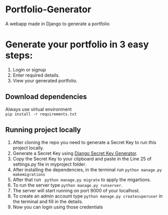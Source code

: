 # Portfolio-Generator
A webapp made in Django to generate a portfolio  
# Generate your portfolio in 3 easy steps:
1. Login or signup
2. Enter required details.
3. View your generated portfolio.
## Download dependencies
Always use virtual environment  
``` pip install -r requirements.txt ```
## Running project locally
1. After cloning the repo you need to generate a Secret Key to run this project locally.
2. Generate a Secret Key using [Django Secret Key Generator](http://www.miniwebtool.com/django-secret-key-generator/).
3. Copy the Secret Key to your clipboard and paste in the Line 25 of settings.py file in myproject folder.
4. After installing the dependencies, in the terminal run  ```python manage.py makemigrations```
5. After that run ``` python manage.py migrate``` to apply the migartions.
6. To run the server type ```python manage.py runserver```.
7. The server will start running on port 9000 of your localhost.
8. To create an admin account type ```python manage.py createsuperuser``` in the terminal and fill in the details.
9. Now you can login using those credentials
